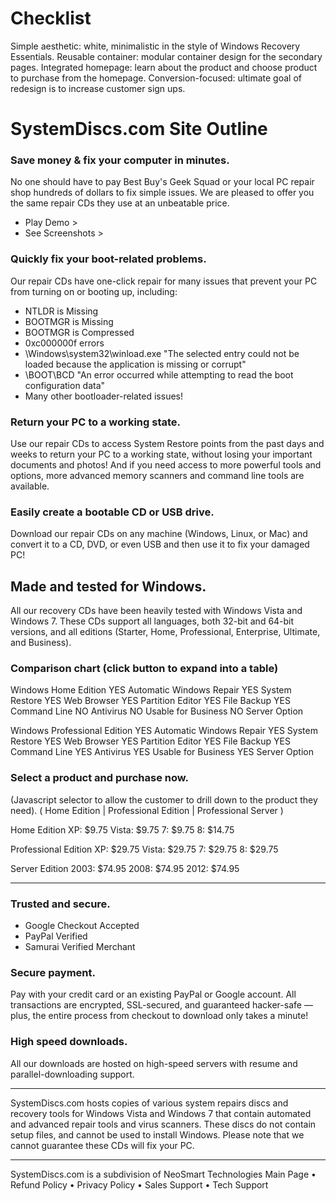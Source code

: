 Checklist
====================
Simple aesthetic: white, minimalistic in the style of Windows Recovery Essentials.
Reusable container: modular container design for the secondary pages.
Integrated homepage: learn about the product and choose product to purchase from the homepage.
Conversion-focused: ultimate goal of redesign is to increase customer sign ups.

SystemDiscs.com Site Outline
====================

### Save money & fix your computer in minutes.
No one should have to pay Best Buy's Geek Squad or your local PC repair shop hundreds of dollars to fix simple issues. We are pleased to offer you the same repair CDs they use at an unbeatable price.

* Play Demo >
* See Screenshots >

### Quickly fix your boot-related problems.
Our repair CDs have one-click repair for many issues that prevent your PC from turning on or booting up, including:

* NTLDR is Missing
* BOOTMGR is Missing
* BOOTMGR is Compressed
* 0xc000000f errors
* \Windows\system32\winload.exe "The selected entry could not be loaded because the application is missing or corrupt"
* \BOOT\BCD "An error occurred while attempting to read the boot configuration data"
* Many other bootloader-related issues!

### Return your PC to a working state.
Use our repair CDs to access System Restore points from the past days and weeks to return your PC to a working state, without losing your important documents and photos! And if you need access to more powerful tools and options, more advanced memory scanners and command line tools are available.

### Easily create a bootable CD or USB drive.
Download our repair CDs on any machine (Windows, Linux, or Mac) and convert it to a CD, DVD, or even USB and then use it to fix your damaged PC!


Made and tested for Windows.
--------------------

All our recovery CDs have been heavily tested with Windows Vista and Windows 7. These CDs support all languages, both 32-bit and 64-bit versions, and all editions (Starter, Home, Professional, Enterprise, Ultimate, and Business).

### Comparison chart (click button to expand into a table)

Windows Home Edition
YES Automatic Windows Repair
YES System Restore
YES Web Browser
YES Partition Editor
YES File Backup
YES Command Line
NO  Antivirus
NO  Usable for Business
NO  Server Option

Windows Professional Edition
YES Automatic Windows Repair
YES System Restore
YES Web Browser
YES Partition Editor
YES File Backup
YES Command Line
YES Antivirus
YES Usable for Business
YES Server Option

### Select a product and purchase now.

(Javascript selector to allow the customer to drill down to the product they need).
( Home Edition | Professional Edition | Professional Server )

Home Edition
XP: $9.75
Vista: $9.75
7: $9.75
8: $14.75

Professional Edition
XP: $29.75
Vista: $29.75
7: $29.75
8: $29.75

Server Edition
2003: $74.95
2008: $74.95
2012: $74.95


--------------------

### Trusted and secure.
* Google Checkout Accepted
* PayPal Verified
* Samurai Verified Merchant

### Secure payment.
Pay with your credit card or an existing PayPal or Google account. All transactions are encrypted, SSL-secured, and guaranteed hacker-safe — plus, the entire process from checkout to download only takes a minute!

### High speed downloads.
All our downloads are hosted on high-speed servers with resume and parallel-downloading support.


--------------------

SystemDiscs.com hosts copies of various system repairs discs and recovery tools for Windows Vista and Windows 7 that contain automated and advanced repair tools and virus scanners. These discs do not contain setup files, and cannot be used to install Windows. Please note that we cannot guarantee these CDs will fix your PC.


--------------------
SystemDiscs.com is a subdivision of NeoSmart Technologies 
Main Page • Refund Policy • Privacy Policy • Sales Support • Tech Support
